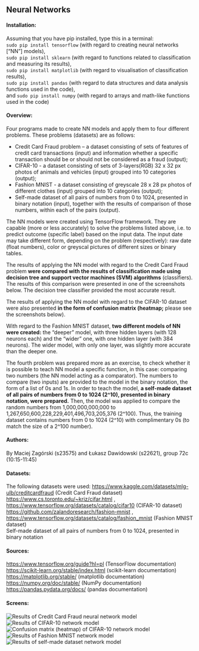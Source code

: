 ## Neural Networks

#### Installation:

Assuming that you have pip installed, type this in a terminal:  
```sudo pip install tensorflow``` (with regard to creating neural networks [“NN”] models),  
```sudo pip install sklearn``` (with regard to functions related to classification and measuring its results),  
```sudo pip install matplotlib``` (with regard to visualisation of classification results),  
```sudo pip install pandas``` (with regard to data structures and data analysis functions used in the code),  
and ```sudo pip install numpy``` (with regard to arrays and math-like functions used in the code)

#### Overview:

Four programs made to create NN models and apply them to four different problems. These problems (datasets)
are as follows:

* Credit Card Fraud problem – a dataset consisting of sets of features of credit card transactions (input) and
  information whether a specific transaction should be or should not be considered as a fraud (output);
* CIFAR-10 - a dataset consisting of sets of 3-layers(RGB) 32 x 32 px photos of animals and vehicles (input) grouped
  into 10 categories (output);
* Fashion MNIST - a dataset consisting of greyscale 28 x 28 px photos of different clothes (input) grouped into 10
  categories (output);
* Self-made dataset of all pairs of numbers from 0 to 1024, presented in binary notation (input), together with the
  results of comparison of those numbers, within each of the pairs (output).

The NN models were created using TensorFlow framework. They are capable (more or less accurately) to solve the
problems listed above, i.e. to predict outcome (specific label) based on the input data. The input date may take
different form, depending on the problem (respectively): raw date (float numbers), color or greyscal pictures of
different sizes or binary tables.

The results of applying the NN model with regard to the Credit Card Fraud problem **were compared with the results of
classification made using decision tree and support vector machines (SVM) algorithms** (classifiers). The results of
this comparison were presented in one of the screenshots below. The decision tree classifier provided the most accurate
result.

The results of applying the NN model with regard to the CIFAR-10 dataset were also presented **in the form of confusion
matrix (heatmap;** please see the screenshots below).

With regard to the Fashion MNIST dataset, **two different models of NN were created:** the “deeper” model, with three
hidden layers (with 128 neurons each) and the “wider” one, with one hidden layer (with 384 neurons). The wider model,
with only one layer, was slightly more accurate than the deeper one.

The fourth problem was prepared more as an exercise, to check whether it is possible to teach NN model a specific
function, in this case: comparing two numbers (the NN model acting as a comparator). The numbers to compare (two inputs)
are provided to the model in the binary notation, the form of a list of 0s and 1s. In order to teach the model, **a
self-made dataset of all pairs of numbers from 0 to 1024 (2^10), presented in binary notation, were prepared.** Then,
the model was applied to compare the random numbers from 1,000,000,000,000 to 1,267,650,600,228,229,401,496,703,205,376
(2^100). Thus, the training dataset contains numbers from 0 to 1024 (2^10) with complimentary 0s (to match the size of a
2^100 number).

#### Authors:

By Maciej Zagórski (s23575) and Łukasz Dawidowski (s22621), group 72c (10:15-11:45)

#### Datasets:

The following datasets were used:
https://www.kaggle.com/datasets/mlg-ulb/creditcardfraud (Credit Card Fraud dataset)  
https://www.cs.toronto.edu/~kriz/cifar.html , https://www.tensorflow.org/datasets/catalog/cifar10 (CIFAR-10 dataset)  
https://github.com/zalandoresearch/fashion-mnist , https://www.tensorflow.org/datasets/catalog/fashion_mnist (Fashion
MNIST dataset)  
Self-made dataset of all pairs of numbers from 0 to 1024, presented in binary notation

#### Sources:

https://www.tensorflow.org/guide?hl=pl (TensorFlow documentation)  
https://scikit-learn.org/stable/index.html (scikit-learn documentation)  
https://matplotlib.org/stable/ (matplotlib documentation)  
https://numpy.org/doc/stable/ (NumPy documentation)
https://pandas.pydata.org/docs/ (pandas documentation)

#### Screens:

![Results of Credit Card Fraud neural network model](1_tf_cedit_card_fraud/1_tf_credit_card_fraud_results.png)
![Results of CIFAR-10 network model](2_tf_cifar_10/2_tf_cifar_10_results.png)
![Confusion matrix (heatmap) of CIFAR-10 network model](2_tf_cifar_10/2_tf_cifar-10_conf_matrix.png)
![Results of Fashion MNIST network model](3_tf_fashion_mnist/3_tf_fashion_mnist_results.png)
![Results of self-made dataset network model](4_tf_classification/4_tf_classification_results.png)
